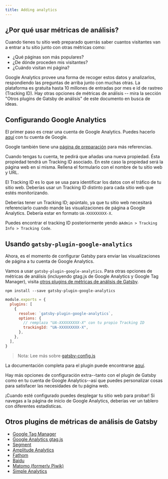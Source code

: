 ```yaml
---
title: Adding analytics
---
```


## ¿Por qué usar métricas de análisis?

Cuando tienes tu sitio web preparado querrás saber cuantos visitantes van a entrar a tu sitio junto con otras métricas como:

- ¿Qué páginas son más populares?
- ¿De dónde proceden mis visitantes?
- ¿Cuándo visitan mi página?

Google Analytics provee una forma de recoger estos datos y analizarlos, respondiendo las preguntas de arriba junto con muchas otras. La plataforma es gratuita hasta 10 millones de entradas por mes e id de rastreo (Tracking ID). Hay otras opciones de métricas de análisis -- mira la sección "Otros plugins de Gatsby de análisis" de este documento en busca de ideas.

## Configurando Google Analytics

El primer paso es crear una cuenta de Google Analytics. Puedes hacerlo [aquí](https://analytics.google.com/) con tu cuenta de Google.

Google también tiene una [página de preparación](https://support.google.com/analytics/answer/1008015?hl=en) para más referencias.

Cuando tengas tu cuenta, te pedirá que añadas una nueva propiedad. Ésta propiedad tendrá un Tracking ID asociado. En este caso la propiedad será la página web en si misma. Rellena el formulario con el nombre de tu sitio web y URL.

El Tracking ID  es lo que se usa para identificar los datos con el tráfico de tu sitio web. Deberías usar un Tracking ID distinto para cada sitio web que estés monitorizando.

Deberías tener un Tracking ID; apúntalo, ya que tu sitio web necesitará referenciarlo cuando mande las visualizaciones de página a Google Analytics. Debería estar en formato `UA-XXXXXXXXX-X`.

Puedes encontrar el tracking ID posteriormente yendo a`Admin > Tracking Info > Tracking Code`.

## Usando `gatsby-plugin-google-analytics`

Ahora, es el momento de configurar Gatsby para enviar las visualizaciones de página a tu cuenta de Google Analytics.

Vamos a usar `gatsby-plugin-google-analytics`. Para otras opciones de métricas de análisis (incluyendo gtag.js de Google Analytics y Google Tag Manager), visita [otros plugins de métricas de análisis de Gatsby](#other-gatsby-analytics-plugins).

```shell
npm install --save gatsby-plugin-google-analytics
```

```js:title=gatsby-config.js
module.exports = {
  plugins: [
    {
      resolve: `gatsby-plugin-google-analytics`,
      options: {
        // remplaza "UA-XXXXXXXXX-X" con tu propio Tracking ID
        trackingId: "UA-XXXXXXXXX-X",
      },
    },
  ],
}
```

> Nota: Lee más sobre [gatsby-config.js](/docs/gatsby-config/)

La documentación completa para el plugin puede encontrarse [aquí](/packages/gatsby-plugin-google-analytics/).

Hay más opciones de configuración extra--tanto con el plugin de Gatsby como en tu cuenta de Google Analytics--así que puedes personalizar cosas para satisfacer las necesidades de tu página web.

¡Cuando esté configurado puedes desplegar tu sitio web para probar! Si navegas a la página de inicio de Google Analytics, deberías ver un tablero con diferentes estadísticas.

## Otros plugins de métricas de análisis de Gatsby

- [Google Tag Manager](/packages/gatsby-plugin-google-tagmanager/)
- [Google Analytics gtag.js](/packages/gatsby-plugin-gtag/)
- [Segment](/packages/gatsby-plugin-segment-js)
- [Amplitude Analytics](/packages/gatsby-plugin-amplitude-analytics)
- [Fathom](/packages/gatsby-plugin-fathom/)
- [Baidu](/packages/gatsby-plugin-baidu-analytics/)
- [Matomo (formerly Piwik)](/packages/gatsby-plugin-matomo/)
- [Simple Analytics](/packages/gatsby-plugin-simple-analytics)
